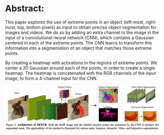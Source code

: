 # Abstract: 

This paper explores the use of extreme points in an object
(left-most, right-most, top, bottom pixels) as input to obtain
precise object segmentation for images and videos. We do
so by adding an extra channel to the image in the input of
a convolutional neural network (CNN), which contains a
Gaussian centered in each of the extreme points. The CNN
learns to transform this information into a segmentation of
an object that matches those extreme points.

By creating a heatmap with activations in the regions of extreme points. We center
a 2D Gaussian around each of the points, in order to create
a single heatmap. The heatmap is concatenated with the
RGB channels of the input image, to form a 4-channel input for the CNN.

![Deep Extreme Cut](https://github.com/fandulu/paper-notes/blob/master/images/Deep%20Extreme%20Cut.png)

